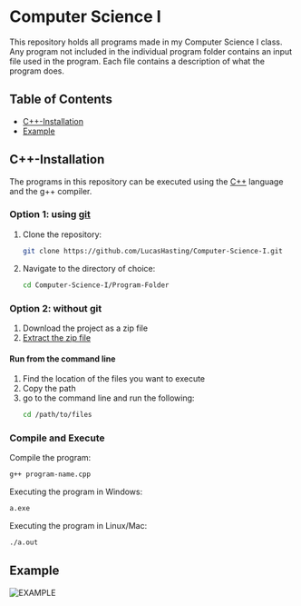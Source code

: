 # Computer Science I
This repository holds all programs made in my Computer Science I class. Any program not included in the individual program folder contains an input file used in the program. Each file contains a description of what the program does.

## Table of Contents

- [C++-Installation](#c++-installation)
- [Example](#example)

## C++-Installation

The programs in this repository can be executed using the [C++](https://sourceforge.net/projects/mingw/) language and the g++ compiler.

### Option 1: using [git](https://git-scm.com/downloads)
1. Clone the repository:

    ```sh
    git clone https://github.com/LucasHasting/Computer-Science-I.git
    ```

2. Navigate to the directory of choice:
    
    ```sh
    cd Computer-Science-I/Program-Folder
    ```
    
### Option 2: without git
1. Download the project as a zip file
2. [Extract the zip file](https://www.wikihow.com/Unzip-a-File)

#### Run from the command line
1. Find the location of the files you want to execute
2. Copy the path
3. go to the command line and run the following:
   ```sh
   cd /path/to/files
   ```

### Compile and Execute
Compile the program:
```sh
g++ program-name.cpp
```

Executing the program in Windows:
```sh
a.exe
```

Executing the program in Linux/Mac:
```sh
./a.out
```

## Example

![EXAMPLE](example.png)
